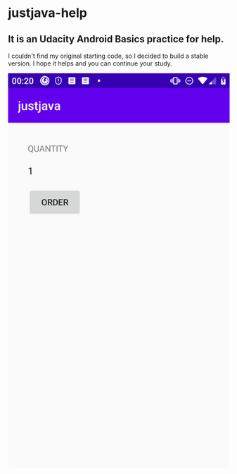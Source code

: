 # justjava-help


## It is an Udacity Android Basics practice for help.
I couldn't find my original starting code, so I decided to build a stable version. I hope it helps and you can continue your study.

![GitHub Logo](/Screenshot.png)
